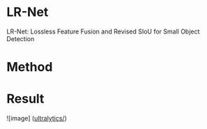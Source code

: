 # LR-Net
LR-Net: Lossless Feature Fusion and Revised SIoU for Small Object Detection

# Method

# Result
![image] ([ultralytics/](https://github.com/winterscoming/LR-Net/blob/main/ultralytics/assets/bus.jpg))
